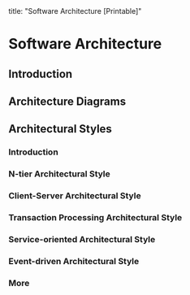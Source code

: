 <frontmatter>
title: "Software Architecture [Printable]"
</frontmatter>

<link rel="stylesheet" href="{{baseUrl}}/css/textbook.css">
<link rel="stylesheet" href="{{baseUrl}}/css/print.css">

<div class="website-content">

<div id="main">

# Software Architecture

## Introduction

<include src="introduction/what/unit-inParent-asFlat-print.md" boilerplate />

## Architecture Diagrams

<include src="architectureDiagrams/reading/unit-inParent-asFlat-print.md" boilerplate />
<include src="architectureDiagrams/drawing/unit-inParent-asFlat-print.md" boilerplate />

## Architectural Styles

### Introduction

<include src="architecturalStyles/introduction/what/unit-inParent-asFlat-print.md" boilerplate />

### N-tier Architectural Style

<include src="architecturalStyles/nTier/what/unit-inParent-asFlat-print.md" boilerplate />

### Client-Server Architectural Style

<include src="architecturalStyles/clientServer/what/unit-inParent-asFlat-print.md" boilerplate />

### Transaction Processing Architectural Style

<include src="architecturalStyles/transactionProcessing/what/unit-inParent-asFlat-print.md" boilerplate />

### Service-oriented Architectural Style

<include src="architecturalStyles/serviceOriented/what/unit-inParent-asFlat-print.md" boilerplate />

### Event-driven Architectural Style

<include src="architecturalStyles/eventDriven/what/unit-inParent-asFlat-print.md" boilerplate />

### More

<include src="architecturalStyles/more/moreStyles/unit-inParent-asFlat-print.md" boilerplate />
<include src="architecturalStyles/more/usingStyles/unit-inParent-asFlat-print.md" boilerplate />

</div>

</div>
